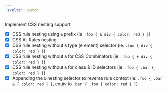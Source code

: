```yaml
---
'svelte': patch
---
```


Implement CSS nesting support
- [x] CSS rule nesting using `&` prefix (ie `.foo { & div { color: red } }`)
- [x] CSS At-Rules nesting
- [x] CSS rule nesting without `&` type (element) selector (ie. `.foo { div { color: red } }`)
- [x] CSS rule nesting without `&` for CSS Combinators (ie. `.foo { + div { color: red } }`)
- [x] CSS rule nesting without `&` for class & ID selectors (ie. `.foo { .bar { color: red } }`)
- [x] Appending the `&` nesting selector to reverse rule context (ie. `.foo { .bar & { color: red } }`, equiv to `.bar { .foo { color: red } }`)